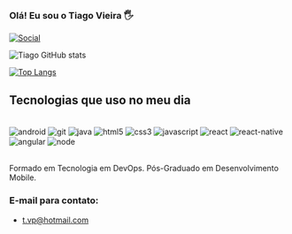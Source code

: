 ### Olá! Eu sou o Tiago Vieira 🖐️

[![Social](https://img.shields.io/badge/LinkedIn-0077B5?style=for-the-badge&logo=linkedin&logoColor=white)](https://www.linkedin.com/in/tiagovieirapires/)

![Tiago GitHub stats](https://github-readme-stats-sigma-five.vercel.app/api?username=TiagoVP86&show_icons=true&theme=dracula)

[![Top Langs](https://github-readme-stats-sigma-five.vercel.app/api/top-langs/?username=TiagoVP86&layout=compact&theme=dracula)](https://github.com/TiagoVP86/github-readme-stats)

## Tecnologias que uso no meu dia

<div style="display: inline_block"><br>
  <img align="center" alt="android" src="https://img.shields.io/badge/Android-3DDC84?style=for-the-badge&logo=android&logoColor=white"/>
  <img align="center" alt="git" src="https://img.shields.io/badge/GIT-E44C30?style=for-the-badge&logo=git&logoColor=white"/>
  <img align="center" alt="java" src="https://img.shields.io/badge/Java-ED8B00?style=for-the-badge&logo=java&logoColor=white"/>
  <img align="center" alt="html5" src="https://img.shields.io/badge/HTML5-E34F26?style=for-the-badge&logo=html5&logoColor=white"/>
  <img align="center" alt="css3" src="https://img.shields.io/badge/CSS3-1572B6?style=for-the-badge&logo=css3&logoColor=white"/>
  <img align="center" alt="javascript" src="https://img.shields.io/badge/JavaScript-F7DF1E?style=for-the-badge&logo=javascript&logoColor=black"/>
  <img align="center" alt="react" src="https://img.shields.io/badge/React-20232A?style=for-the-badge&logo=react&logoColor=61DAFB"/>
  <img align="center" alt="react-native" src="https://img.shields.io/badge/React_Native-20232A?style=for-the-badge&logo=react&logoColor=61DAFB"/>
  <img align="center" alt="angular" src="https://img.shields.io/badge/AngularJS-E23237?style=for-the-badge&logo=angularjs&logoColor=white"/>
  <img align="center" alt="node" src="https://img.shields.io/badge/Node.js-43853D?style=for-the-badge&logo=node.js&logoColor=white"/>
</div><br/>

Formado em Tecnologia em DevOps.
Pós-Graduado em Desenvolvimento Mobile.

### E-mail para contato:
- t.vp@hotmail.com
